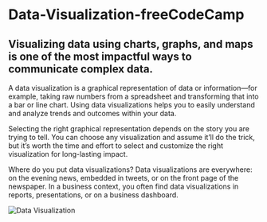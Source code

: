 # Data-Visualization-freeCodeCamp
## Visualizing data using charts, graphs, and maps is one of the most impactful ways to communicate complex data. 

A data visualization is a graphical representation of data or information—for example, taking raw numbers from a spreadsheet and transforming that into a bar or line chart. Using data visualizations helps you to easily understand and analyze trends and outcomes within your data.

Selecting the right graphical representation depends on the story you are trying to tell. You can choose any visualization and assume it’ll do the trick, but it’s worth the time and effort to select and customize the right visualization for long-lasting impact.

Where do you put data visualizations? Data visualizations are everywhere: on the evening news, embedded in tweets, or on the front page of the newspaper. In a business context, you often find data visualizations in reports, presentations, or on a business dashboard.


![Data Visualization](https://github.com/IC-XC/Data-Visualization-freeCodeCamp/assets/86513555/eb0b7849-f116-4b18-8ddf-5a79bf3f70f7)
